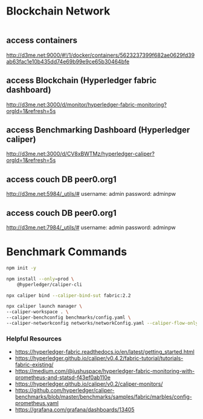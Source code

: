 # Blockchain Network

```sh

```
## access containers
http://d3me.net:9000/#!/1/docker/containers/5623237399f682ae0629fd39ab63fac1e10b435dd74e69b99e9ce65b30464bfe
## access Blockchain (Hyperledger fabric dashboard)
http://d3me.net:3000/d/monitor/hyperledger-fabric-monitoring?orgId=1&refresh=5s
## access Benchmarking Dashboard (Hyperledger caliper)
http://d3me.net:3000/d/CV8xBWTMz/hyperledger-caliper?orgId=1&refresh=5s
## access couch DB peer0.org1
http://d3me.net:5984/_utils/#
username: admin
password: adminpw
## access couch DB peer0.org1
http://d3me.net:7984/_utils/#
username: admin
password: adminpw

# Benchmark Commands

```sh
npm init -y
```


```sh
npm install --only=prod \
    @hyperledger/caliper-cli
```



```sh
npx caliper bind --caliper-bind-sut fabric:2.2
```

```sh
npx caliper launch manager \
--caliper-workspace . \
--caliper-benchconfig benchmarks/config.yaml \
--caliper-networkconfig networks/networkConfig.yaml --caliper-flow-only-test --caliper-fabric-gateway-usegateway
```

### Helpful Resources
- https://hyperledger-fabric.readthedocs.io/en/latest/getting_started.html
- https://hyperledger.github.io/caliper/v0.4.2/fabric-tutorial/tutorials-fabric-existing/
- https://medium.com/@jushuspace/hyperledger-fabric-monitoring-with-prometheus-and-statsd-f43ef0ab110e
- https://hyperledger.github.io/caliper/v0.2/caliper-monitors/
- https://github.com/hyperledger/caliper-benchmarks/blob/master/benchmarks/samples/fabric/marbles/config-prometheus.yaml
- https://grafana.com/grafana/dashboards/13405
